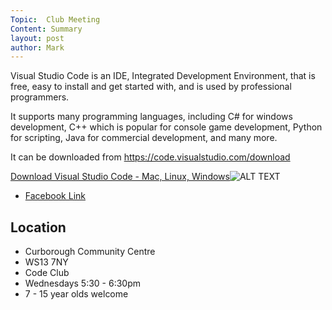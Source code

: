 ```yaml
---
Topic:  Club Meeting
Content: Summary
layout: post
author: Mark
---
```

Visual Studio Code is an IDE, Integrated Development Environment, that is free, easy to install and get started with, and is used by professional programmers.

It supports many programming languages, including C# for windows development, C++ which is popular for console game development, Python for scripting, Java for commercial development, and many more.

It can be downloaded from https://code.visualstudio.com/download

[Download Visual Studio Code - Mac, Linux, Windows](https://l.facebook.com/l.php?u=https%3A%2F%2Fcode.visualstudio.com%2Fdownload&h=AT0mO_V5dI6XXp7Lwa-gHj7kVl5XaiLGYVK1HYALfW1NtXt5u8aJK--2TMDDMxyblqud63cZbig_f_qLU7rh6Pztrt3s1ZTlMxW7yOZ1gGWmz7JNlESrG34Ol5lufKZU&s=1)![ALT TEXT](https://external.fbhx6-1.fna.fbcdn.net/emg1/v/t13/6512927827096492298?url=https%3A%2F%2Fcode.visualstudio.com%2Fopengraphimg%2Fopengraph-home.png&fb_obo=1&utld=visualstudio.com&stp=c0.5000x0.5000f_dst-emg0_p506x506_q75&ccb=13-1&oh=06_AbFKaEmaCfbVlKd4gfwWfLvrbIS76vilI18BWZmSQ2LUzQ&oe=65282645&_nc_sid=e609ca)

* [Facebook Link](https://www.facebook.com/1481985248595237/posts/3017901791670234/)

## Location

* Curborough Community Centre
* WS13 7NY
* Code Club
* Wednesdays 5:30 - 6:30pm
* 7 - 15 year olds welcome

